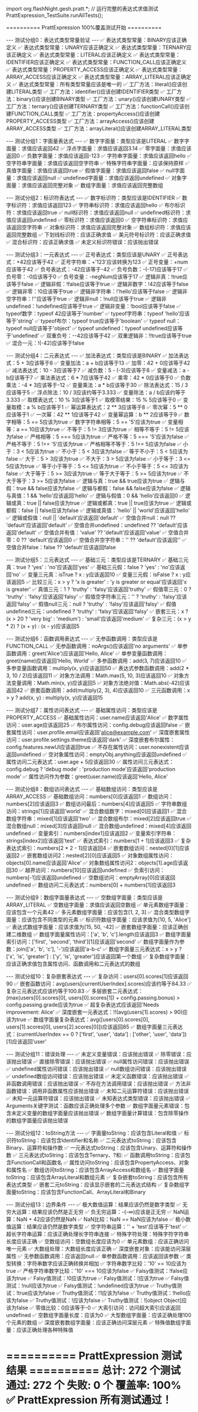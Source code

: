 import org.flashNight.gesh.pratt.*;
// 运行完整的表达式求值测试
PrattExpression_TestSuite.runAllTests();


========== PrattExpression 100%覆盖测试开始 ==========

--- 测试分组0：表达式类型常量验证 ---
  ✅ 表达式类型常量：BINARY应该正确定义
  ✅ 表达式类型常量：UNARY应该正确定义
  ✅ 表达式类型常量：TERNARY应该正确定义
  ✅ 表达式类型常量：LITERAL应该正确定义
  ✅ 表达式类型常量：IDENTIFIER应该正确定义
  ✅ 表达式类型常量：FUNCTION_CALL应该正确定义
  ✅ 表达式类型常量：PROPERTY_ACCESS应该正确定义
  ✅ 表达式类型常量：ARRAY_ACCESS应该正确定义
  ✅ 表达式类型常量：ARRAY_LITERAL应该正确定义
  ✅ 表达式类型常量：所有类型常量应该是唯一的
  ✅ 工厂方法：literal()应该创建LITERAL类型
  ✅ 工厂方法：identifier()应该创建IDENTIFIER类型
  ✅ 工厂方法：binary()应该创建BINARY类型
  ✅ 工厂方法：unary()应该创建UNARY类型
  ✅ 工厂方法：ternary()应该创建TERNARY类型
  ✅ 工厂方法：functionCall()应该创建FUNCTION_CALL类型
  ✅ 工厂方法：propertyAccess()应该创建PROPERTY_ACCESS类型
  ✅ 工厂方法：arrayAccess()应该创建ARRAY_ACCESS类型
  ✅ 工厂方法：arrayLiteral()应该创建ARRAY_LITERAL类型

--- 测试分组1：字面量表达式 ---
  ✅ 数字字面量：类型应该是LITERAL
  ✅ 数字字面量：求值应该返回42
  ✅ 浮点字面量：求值应该返回3.14
  ✅ 零字面量：求值应该返回0
  ✅ 负数字面量：求值应该返回-123
  ✅ 字符串字面量：求值应该返回hello
  ✅ 空字符串字面量：求值应该返回空字符串
  ✅ 特殊字符串字面量：应该保持原样
  ✅ 真值字面量：求值应该返回true
  ✅ 假值字面量：求值应该返回false
  ✅ null字面量：求值应该返回null
  ✅ undefined字面量：求值应该返回undefined
  ✅ 对象字面量：求值应该返回完整对象
  ✅ 数组字面量：求值应该返回完整数组

--- 测试分组2：标识符表达式 ---
  ✅ 数字标识符：类型应该是IDENTIFIER
  ✅ 数字标识符：求值应该返回123
  ✅ 字符串标识符：求值应该返回hello
  ✅ 布尔标识符：求值应该返回true
  ✅ null标识符：求值应该返回null
  ✅ undefined标识符：求值应该返回undefined
  ✅ 零标识符：求值应该返回0
  ✅ 空字符串标识符：求值应该返回空字符串
  ✅ 对象标识符：求值应该返回完整对象
  ✅ 数组标识符：求值应该返回完整数组
  ✅ 下划线标识符：应该正确求值
  ✅ 美元符号标识符：应该正确求值
  ✅ 混合标识符：应该正确求值
  ✅ 未定义标识符错误：应该抛出错误

--- 测试分组3：一元表达式 ---
  ✅ 正号表达式：类型应该是UNARY
  ✅ 正号表达式：+42应该等于42
  ✅ 正号字符串：+'123'应该转换为123
  ✅ 正号变量：+num应该等于42
  ✅ 负号表达式：-42应该等于-42
  ✅ 负号负数：-(-17)应该等于17
  ✅ 负号零：-0应该等于0
  ✅ 负号变量：-negNum应该等于17
  ✅ 逻辑非真：!true应该等于false
  ✅ 逻辑非假：!false应该等于true
  ✅ 逻辑非数字：!42应该等于false
  ✅ 逻辑非零：!0应该等于true
  ✅ 逻辑非字符串：!'hello'应该等于false
  ✅ 逻辑非空字符串：!''应该等于true
  ✅ 逻辑非null：!null应该等于true
  ✅ 逻辑非undefined：!undefined应该等于true
  ✅ 逻辑非变量：!bool应该等于false
  ✅ typeof数字：typeof 42应该等于'number'
  ✅ typeof字符串：typeof 'hello'应该等于'string'
  ✅ typeof布尔：typeof true应该等于'boolean'
  ✅ typeof null：typeof null应该等于'object'
  ✅ typeof undefined：typeof undefined应该等于'undefined'
  ✅ 双重负号：--42应该等于42
  ✅ 双重逻辑非：!!true应该等于true
  ✅ 混合一元：!(-42)应该等于false

--- 测试分组4：二元表达式 ---
  ✅ 加法表达式：类型应该是BINARY
  ✅ 加法表达式：5 + 3应该等于8
  ✅ 变量加法：a + b应该等于13
  ✅ 加零：42 + 0应该等于42
  ✅ 减法表达式：10 - 3应该等于7
  ✅ 减负数：5 - (-3)应该等于8
  ✅ 变量减法：a - b应该等于7
  ✅ 乘法表达式：6 * 7应该等于42
  ✅ 乘零：42 * 0应该等于0
  ✅ 负数乘法：-4 * 3应该等于-12
  ✅ 变量乘法：a * b应该等于30
  ✅ 除法表达式：15 / 3应该等于5
  ✅ 浮点除法：10 / 3应该约等于3.333
  ✅ 变量除法：a / b应该约等于3.333
  ✅ 取模表达式：10 % 3应该等于1
  ✅ 取模零结果：15 % 5应该等于0
  ✅ 变量取模：a % b应该等于1
  ✅ 幂运算表达式：2 ** 3应该等于8
  ✅ 零次幂：5 ** 0应该等于1
  ✅ 一次幂：42 ** 1应该等于42
  ✅ 变量幂运算：b ** 2应该等于9
  ✅ 数字相等：5 == 5应该为true
  ✅ 数字字符串相等：5 == '5'应该为true
  ✅ 变量相等：a == 10应该为true
  ✅ 不等于：5 != 3应该为true
  ✅ 相等不等于：5 != 5应该为false
  ✅ 严格相等：5 === 5应该为true
  ✅ 严格不等：5 === '5'应该为false
  ✅ 严格不等于：5 !== '5'应该为true
  ✅ 严格相等不等于：5 !== 5应该为false
  ✅ 小于：3 < 5应该为true
  ✅ 不小于：5 < 3应该为false
  ✅ 等于不小于：5 < 5应该为false
  ✅ 大于：5 > 3应该为true
  ✅ 不大于：3 > 5应该为false
  ✅ 小于等于：3 <= 5应该为true
  ✅ 等于小于等于：5 <= 5应该为true
  ✅ 不小于等于：5 <= 3应该为false
  ✅ 大于等于：5 >= 3应该为true
  ✅ 等于大于等于：5 >= 5应该为true
  ✅ 不大于等于：3 >= 5应该为false
  ✅ 逻辑与真：true && true应该为true
  ✅ 逻辑与假：true && false应该为false
  ✅ 逻辑与都假：false && false应该为false
  ✅ 逻辑与真值：1 && 'hello'应该返回'hello'
  ✅ 逻辑与假值：0 && 'hello'应该返回0
  ✅ 逻辑或真：true || false应该为true
  ✅ 逻辑或都真：true || true应该为true
  ✅ 逻辑或都假：false || false应该为false
  ✅ 逻辑或真值：'hello' || 'world'应该返回'hello'
  ✅ 逻辑或假值：null || 'default'应该返回'default'
  ✅ 空值合并null：null ?? 'default'应该返回'default'
  ✅ 空值合并undefined：undefined ?? 'default'应该返回'default'
  ✅ 空值合并有值：'value' ?? 'default'应该返回'value'
  ✅ 空值合并零：0 ?? 'default'应该返回0
  ✅ 空值合并空字符串：'' ?? 'default'应该返回''
  ✅ 空值合并false：false ?? 'default'应该返回false

--- 测试分组5：三元表达式 ---
  ✅ 基础三元：类型应该是TERNARY
  ✅ 基础三元真：true ? 'yes' : 'no'应该返回'yes'
  ✅ 基础三元假：false ? 'yes' : 'no'应该返回'no'
  ✅ 变量三元真：isTrue ? x : y应该返回10
  ✅ 变量三元假：isFalse ? x : y应该返回5
  ✅ 比较三元：x > y ? 'x is greater' : 'y is greater or equal'应该返回'x is greater'
  ✅ 真值三元：1 ? 'truthy' : 'falsy'应该返回'truthy'
  ✅ 假值零三元：0 ? 'truthy' : 'falsy'应该返回'falsy'
  ✅ 假值空字符串三元：'' ? 'truthy' : 'falsy'应该返回'falsy'
  ✅ 假值null三元：null ? 'truthy' : 'falsy'应该返回'falsy'
  ✅ 假值undefined三元：undefined ? 'truthy' : 'falsy'应该返回'falsy'
  ✅ 嵌套三元：x ? (x > 20 ? 'very big' : 'medium') : 'small'应该返回'medium'
  ✅ 复杂三元：(x > y * 2) ? (x + y) : (x - y)应该返回5

--- 测试分组6：函数调用表达式 ---
  ✅ 无参函数调用：类型应该是FUNCTION_CALL
  ✅ 无参函数调用：noArgs()应该返回'no arguments'
  ✅ 单参函数调用：greet('Alice')应该返回'Hello, Alice'
  ✅ 单参变量函数调用：greet(name)应该返回'Hello, World'
  ✅ 多参函数调用：add(3, 7)应该返回10
  ✅ 多参变量函数调用：multiply(x, y)应该返回50
  ✅ 表达式参数函数调用：add(2 * 3, 10 / 2)应该返回11
  ✅ 对象方法调用：Math.max(5, 10, 3)应该返回10
  ✅ 对象方法变量调用：Math.min(x, y)应该返回5
  ✅ 对象方法绝对值：Math.abs(-42)应该返回42
  ✅ 嵌套函数调用：add(multiply(2, 3), 4)应该返回10
  ✅ 三元函数调用：x > y ? add(x, y) : multiply(x, y)应该返回15

--- 测试分组7：属性访问表达式 ---
  ✅ 基础属性访问：类型应该是PROPERTY_ACCESS
  ✅ 基础属性访问：user.name应该返回'Alice'
  ✅ 数字属性访问：user.age应该返回25
  ✅ 布尔属性访问：config.debug应该返回false
  ✅ 嵌套属性访问：user.profile.email应该返回'alice@example.com'
  ✅ 深度嵌套属性访问：user.profile.settings.theme应该返回'dark'
  ✅ 深度嵌套布尔属性：config.features.newUI应该返回true
  ✅ 不存在属性访问：user.nonexistent应该返回undefined
  ✅ 空对象属性访问：emptyObj.anything应该返回undefined
  ✅ 属性访问二元表达式：user.age + 5应该返回30
  ✅ 属性访问三元表达式：config.debug ? 'debug mode' : 'production mode'应该返回'production mode'
  ✅ 属性访问作为参数：greet(user.name)应该返回'Hello, Alice'

--- 测试分组8：数组访问表达式 ---
  ✅ 基础数组访问：类型应该是ARRAY_ACCESS
  ✅ 基础数组访问：numbers[0]应该返回1
  ✅ 数组访问：numbers[2]应该返回3
  ✅ 数组访问最后：numbers[4]应该返回5
  ✅ 字符串数组访问：strings[1]应该返回'world'
  ✅ 混合数组数字：mixed[0]应该返回1
  ✅ 混合数组字符串：mixed[1]应该返回'two'
  ✅ 混合数组布尔：mixed[2]应该返回true
  ✅ 混合数组null：mixed[3]应该返回null
  ✅ 混合数组undefined：mixed[4]应该返回undefined
  ✅ 变量索引：numbers[index1]应该返回2
  ✅ 变量索引字符串：strings[index2]应该返回'test'
  ✅ 表达式索引：numbers[1 + 1]应该返回3
  ✅ 复杂表达式索引：numbers[2 * 2 - 1]应该返回4
  ✅ 嵌套数组访问：nested[0][1]应该返回2
  ✅ 嵌套数组访问2：nested[2][0]应该返回5
  ✅ 对象数组属性访问：objects[0].name应该返回'Alice'
  ✅ 对象数组属性访问2：objects[1].age应该返回30
  ✅ 越界访问：numbers[10]应该返回undefined
  ✅ 负索引访问：numbers[-1]应该返回undefined
  ✅ 空数组访问：emptyArray[0]应该返回undefined
  ✅ 数组访问二元表达式：numbers[0] + numbers[1]应该返回3

--- 测试分组9：数组字面量表达式 ---
  ✅ 空数组字面量：类型应该是ARRAY_LITERAL
  ✅ 空数组字面量：求值应该返回空数组
  ✅ 单元素数组字面量：应该包含一个元素42
  ✅ 多元素数组字面量：应该包含[1, 2, 3]
  ✅ 混合类型数组字面量：应该包含不同类型的元素
  ✅ 标识符数组字面量：应该求值为[10, 5, 'Alice']
  ✅ 表达式数组字面量：应该求值为[15, 50, -42]
  ✅ 嵌套数组字面量：应该正确创建二维数组
  ✅ 数组字面量属性访问：['a', 'b', 'c'].length应该返回3
  ✅ 数组字面量索引访问：['first', 'second', 'third'][1]应该返回'second'
  ✅ 数组字面量作为参数：join(['a', 'b', 'c'], '-')应该返回'a-b-c'
  ✅ 数组字面量三元表达式：x > y ? ['x', 'is', 'greater'] : ['y', 'is', 'greater']应该返回第一个数组
  ✅ 复杂数组字面量：应该正确求值包含属性访问、函数调用和二元表达式的数组

--- 测试分组10：复杂嵌套表达式 ---
  ✅ 复杂访问：users[0].scores[1]应该返回90
  ✅ 嵌套函数访问：avg(users[currentUserIndex].scores)应该约等于84.33
  ✅ 复杂三元表达式应该约等于100.83
  ✅ 多层嵌套二元表达式：(max(users[0].scores[0], users[0].scores[1]) + config.passing.bonus) > config.passing.grade应该为true
  ✅ 超复杂表达式应该返回'Needs improvement: Alice'
  ✅ 深度嵌套一元表达式：!!(avg(users[1].scores) > 90)应该为true
  ✅ 数组字面量复杂表达式：avg([users[0].scores[0], users[1].scores[0], users[2].scores[0]])应该返回85
  ✅ 数组字面量三元表达式：(currentUserIndex == 0 ? ['first', 'user', 'data'] : ['other', 'user', 'data'])[1]应该返回'user'

--- 测试分组11：错误处理 ---
  ✅ 未定义变量错误：应该抛出错误
  ✅ 除零错误：应该抛出错误
  ✅ 直接除零错误：应该抛出错误
  ✅ null属性访问错误：应该抛出错误
  ✅ undefined属性访问错误：应该抛出错误
  ✅ null数组访问错误：应该抛出错误
  ✅ undefined数组访问错误：应该抛出错误
  ✅ 未定义函数错误：应该抛出错误
  ✅ 非函数调用错误：应该抛出错误
  ✅ 不存在方法调用错误：应该抛出错误
  ✅ 方法非函数错误：调用非函数属性应该抛出错误
  ✅ 未知二元运算符错误：应该抛出错误
  ✅ 未知一元运算符错误：应该抛出错误
  ✅ 未知表达式类型错误：应该抛出错误
  ✅ Arguments关键字测试：函数应该正确处理多个参数
  ✅ 数组字面量元素错误：包含未定义变量的数组字面量应该抛出错误
  ✅ 数组字面量计算错误：包含除零操作的数组字面量应该抛出错误

--- 测试分组12：toString方法 ---
  ✅ 字面量toString：应该包含Literal和值
  ✅ 标识符toString：应该包含Identifier和名称
  ✅ 二元表达式toString：应该包含Binary、运算符和操作数
  ✅ 一元表达式toString：应该包含Unary、运算符和操作数
  ✅ 三元表达式toString：应该包含Ternary、?和:
  ✅ 函数调用toString：应该包含FunctionCall和函数名
  ✅ 属性访问toString：应该包含PropertyAccess、对象和属性名
  ✅ 数组访问toString：应该包含ArrayAccess和数组名
  ✅ 数组字面量toString：应该包含ArrayLiteral和数组元素
  ✅ 复杂嵌套toString：应该包含所有表达式类型
  ✅ 嵌套二元toString：应该显示嵌套的二元表达式结构
  ✅ 复杂数组字面量toString：应该包含FunctionCall、ArrayLiteral和Binary

--- 测试分组13：边界条件 ---
  ✅ 极大数值运算：结果应该仍然是数字类型
  ✅ 无穷大运算：结果应该仍然是正无穷
  ✅ 负无穷运算：-(-∞)应该是正无穷
  ✅ NaN运算：NaN + 42应该仍然是NaN
  ✅ NaN比较：NaN == NaN应该为false
  ✅ 极小数值运算：结果应该仍然是数字类型
  ✅ 空字符串运算：'' + 'test'应该等于'test'
  ✅ 超长字符串运算：应该正确处理长字符串连接
  ✅ 特殊字符处理：特殊字符字符串长度应该正确
  ✅ 空数组访问：空数组长度应该为0
  ✅ 单元素数组：应该正确访问唯一元素
  ✅ 大数组处理：大数组长度应该正确
  ✅ 深度嵌套对象：应该能访问深层属性
  ✅ 无参数函数调用：应该返回null
  ✅ 单参数函数调用：应该返回该参数
  ✅ 类型转换：字符串数字应该正确转换并相加
  ✅ 字符串数字比较：'10' == 10应该为true
  ✅ 严格字符串数字比较：'10' === 10应该为false
  ✅ Falsy值测试：!false应该为true
  ✅ Falsy值测试：!0应该为true
  ✅ Falsy值测试：!应该为true
  ✅ Falsy值测试：!null应该为true
  ✅ Falsy值测试：!undefined应该为true
  ✅ Truthy值测试：!true应该为false
  ✅ Truthy值测试：!1应该为false
  ✅ Truthy值测试：!hello应该为false
  ✅ Truthy值测试：!应该为false
  ✅ Truthy值测试：![object Object]应该为false
  ✅ 零值比较：0应该等于-0
  ✅ 大索引访问：访问超大索引应该返回undefined
  ✅ 空数组字面量长度：应该为0
  ✅ 大型数组字面量：应该正确处理100个元素的数组
  ✅ 深度嵌套数组字面量：应该正确访问深层元素
  ✅ 特殊值数组字面量：应该正确处理各种特殊值

========== PrattExpression 测试结果 ==========
总计: 272 个测试
通过: 272 个
失败: 0 个
覆盖率: 100%
✅ PrattExpression 所有测试通过！
==========================================
